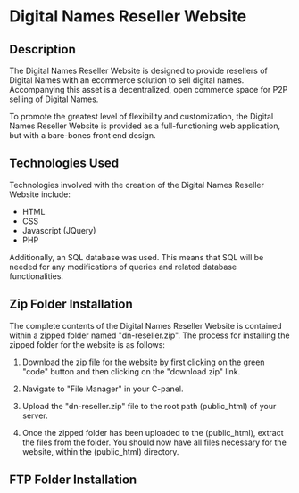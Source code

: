 # Digital Names Reseller Website



## Description

The Digital Names Reseller Website is designed to provide resellers of Digital Names with an ecommerce solution to sell digital names. Accompanying this asset is a decentralized, open commerce space for P2P selling of Digital Names.

To promote the greatest level of flexibility and customization, the Digital Names Reseller Website is provided as a full-functioning web application, but with a bare-bones front end design.

## Technologies Used

Technologies involved with the creation of the Digital Names Reseller Website include:

* HTML
* CSS
* Javascript (JQuery)
* PHP

Additionally, an SQL database was used. This means that SQL will be needed for any modifications of queries and related database functionalities. 

## Zip Folder Installation

The complete contents of the Digital Names Reseller Website is contained within a zipped folder named "dn-reseller.zip". The process for installing the zipped folder for the website is as follows:

1. Download the zip file for the website by first clicking on the green "code" button and then clicking on the "download zip" link.

2. Navigate to "File Manager" in your C-panel.

3. Upload the "dn-reseller.zip" file to the root path (public_html) of your server.

4. Once the zipped folder has been uploaded to the (public_html), extract the files from the folder. You should now have all files necessary for the website, within the (public_html) directory.

## FTP Folder Installation